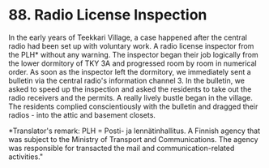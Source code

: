 


    
# 88. Radio License Inspection

In the early years of Teekkari Village, a case happened after the central radio had been set up with voluntary work. A radio license inspector from the PLH\* without any warning. The inspector began their job logically from the lower dormitory of TKY 3A and progressed room by room in numerical order. As soon as the inspector left the dormitory, we immediately sent a bulletin via the central radio's information channel 3. In the bulletin, we asked to speed up the inspection and asked the residents to take out the radio receivers and the permits. A really lively bustle began in the village. The residents complied conscientiously with the bulletin and dragged their radios - into the attic and basement closets.

\*Translator's remark: PLH = Posti- ja lennätinhallitus. A Finnish agency that was subject to the Ministry of Transport and Communications. The agency was responsible for transacted the mail and communication-related activities."
